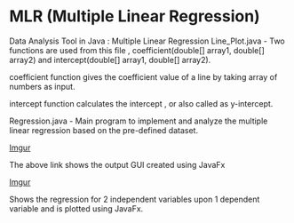 # MLR (Multiple Linear Regression)
Data Analysis Tool in Java : Multiple Linear Regression
Line_Plot.java - Two functions are used from this file , coefficient(double[] array1, double[] array2) and intercept(double[] array1, double[] array2).

coefficient function gives the coefficient value of a line by taking array of numbers as input.

intercept function calculates the intercept , or also called as y-intercept.

Regression.java - Main program to implement and analyze the multiple linear regression based on the pre-defined dataset.

[Imgur](https://i.imgur.com/EvKFcu1.jpg)

The above link shows the output GUI created using JavaFx

[Imgur](https://i.imgur.com/UIFSIuO.jpg)

Shows the regression for 2 independent variables upon 1 dependent variable and is plotted using JavaFx.
